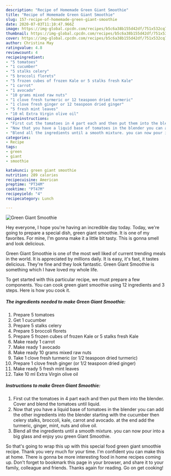 ```yaml
---
description: "Recipe of Homemade Green Giant Smoothie"
title: "Recipe of Homemade Green Giant Smoothie"
slug: 157-recipe-of-homemade-green-giant-smoothie
date: 2020-07-03T11:10:47.966Z
image: https://img-global.cpcdn.com/recipes/b5c6a38b155d42df/751x532cq70/green-giant-smoothie-recipe-main-photo.jpg
thumbnail: https://img-global.cpcdn.com/recipes/b5c6a38b155d42df/751x532cq70/green-giant-smoothie-recipe-main-photo.jpg
cover: https://img-global.cpcdn.com/recipes/b5c6a38b155d42df/751x532cq70/green-giant-smoothie-recipe-main-photo.jpg
author: Christina May
ratingvalue: 4.8
reviewcount: 4
recipeingredient:
- "5 tomatoes"
- "1 cucumber"
- "5 stalks celery"
- "5 broccoli florets"
- "5 frozen cubes of frozen Kale or 5 stalks fresh Kale"
- "1 carrot"
- "1 avocado"
- "10 grams mixed raw nuts"
- "1 clove fresh turmeric or 12 teaspoon dried turmeric"
- "1 clove fresh ginger or 12 teaspoon dried ginger"
- "5 fresh mint leaves"
- "10 ml Extra Virgin olive oil"
recipeinstructions:
- "First cut the tomatoes in 4 part each and then put them into the blender. Cover and blend the tomatoes until liquid."
- "Now that you have a liquid base of tomatoes in the blender you can add the other ingredients into the blender starting with the cucumber then celery stalks, broccoli, kale, carrot and avocado. at the end add the turmeric, ginger, mint, nuts and olive oil."
- "Blend all the ingredients until a smooth mixture. you can now pour into a big glass and enjoy you green Giant Smoothie."
categories:
- Recipe
tags:
- green
- giant
- smoothie

katakunci: green giant smoothie 
nutrition: 289 calories
recipecuisine: American
preptime: "PT34M"
cooktime: "PT47M"
recipeyield: "4"
recipecategory: Lunch

---
```



![Green Giant Smoothie](https://img-global.cpcdn.com/recipes/b5c6a38b155d42df/751x532cq70/green-giant-smoothie-recipe-main-photo.jpg)

Hey everyone, I hope you're having an incredible day today. Today, we're going to prepare a special dish, green giant smoothie. It is one of my favorites. For mine, I'm gonna make it a little bit tasty. This is gonna smell and look delicious.

Green Giant Smoothie is one of the most well liked of current trending meals in the world. It is appreciated by millions daily. It is easy, it's fast, it tastes delicious. They're fine and they look fantastic. Green Giant Smoothie is something which I have loved my whole life.




To get started with this particular recipe, we must prepare a few components. You can cook green giant smoothie using 12 ingredients and 3 steps. Here is how you cook it.

##### The ingredients needed to make Green Giant Smoothie:

1. Prepare 5 tomatoes
1. Get 1 cucumber
1. Prepare 5 stalks celery
1. Prepare 5 broccoli florets
1. Prepare 5 frozen cubes of frozen Kale or 5 stalks fresh Kale
1. Make ready 1 carrot
1. Make ready 1 avocado
1. Make ready 10 grams mixed raw nuts
1. Take 1 clove fresh turmeric (or 1/2 teaspoon dried turmeric)
1. Prepare 1 clove fresh ginger (or 1/2 teaspoon dried ginger)
1. Make ready 5 fresh mint leaves
1. Take 10 ml Extra Virgin olive oil




##### Instructions to make Green Giant Smoothie:

1. First cut the tomatoes in 4 part each and then put them into the blender. Cover and blend the tomatoes until liquid.
1. Now that you have a liquid base of tomatoes in the blender you can add the other ingredients into the blender starting with the cucumber then celery stalks, broccoli, kale, carrot and avocado. at the end add the turmeric, ginger, mint, nuts and olive oil.
1. Blend all the ingredients until a smooth mixture. you can now pour into a big glass and enjoy you green Giant Smoothie.




So that's going to wrap this up with this special food green giant smoothie recipe. Thank you very much for your time. I'm confident you can make this at home. There is gonna be more interesting food in home recipes coming up. Don't forget to bookmark this page in your browser, and share it to your family, colleague and friends. Thanks again for reading. Go on get cooking!
